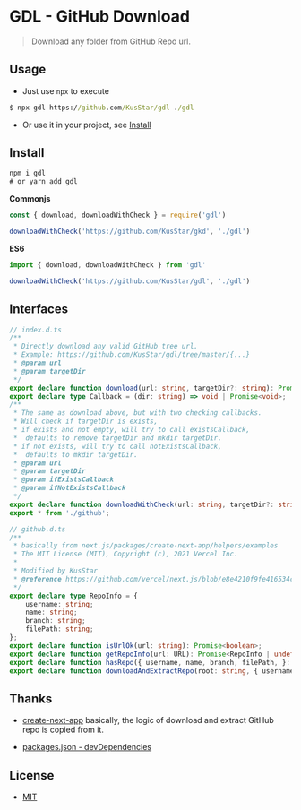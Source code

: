 # GDL - GitHub Download

> Download any folder from GitHub Repo url.

## Usage

- Just use `npx` to execute
```cmd
$ npx gdl https://github.com/KusStar/gdl ./gdl
```

- Or use it in your project, see [Install](#install)

## Install

```cmd
npm i gdl
# or yarn add gdl
```

**Commonjs**
```js
const { download, downloadWithCheck } = require('gdl')

downloadWithCheck('https://github.com/KusStar/gkd', './gdl')
```

**ES6**
```js
import { download, downloadWithCheck } from 'gdl'

downloadWithCheck('https://github.com/KusStar/gdl', './gdl')
```

## Interfaces
  
```ts
// index.d.ts
/**
 * Directly download any valid GitHub tree url.
 * Example: https://github.com/KusStar/gdl/tree/master/{...}
 * @param url
 * @param targetDir
 */
export declare function download(url: string, targetDir?: string): Promise<void>;
export declare type Callback = (dir: string) => void | Promise<void>;
/**
 * The same as download above, but with two checking callbacks.
 * Will check if targetDir is exists,
 * if exists and not empty, will try to call existsCallback,
 *  defaults to remove targetDir and mkdir targetDir.
 * if not exists, will try to call notExistsCallback,
 *  defaults to mkdir targetDir.
 * @param url
 * @param targetDir
 * @param ifExistsCallback
 * @param ifNotExistsCallback
 */
export declare function downloadWithCheck(url: string, targetDir?: string, ifExistsCallback?: Callback, notExistsCallback?: Callback): Promise<void>;
export * from './github';
```

```ts
// github.d.ts
/**
 * basically from next.js/packages/create-next-app/helpers/examples
 * The MIT License (MIT), Copyright (c), 2021 Vercel Inc.
 *
 * Modified by KusStar
 * @reference https://github.com/vercel/next.js/blob/e8e4210f9fe416534c36ceb9d3ad82dd02906cc6/packages/create-next-app/helpers/examples.ts
 */
export declare type RepoInfo = {
    username: string;
    name: string;
    branch: string;
    filePath: string;
};
export declare function isUrlOk(url: string): Promise<boolean>;
export declare function getRepoInfo(url: URL): Promise<RepoInfo | undefined>;
export declare function hasRepo({ username, name, branch, filePath, }: RepoInfo): Promise<boolean>;
export declare function downloadAndExtractRepo(root: string, { username, name, branch, filePath }: RepoInfo): Promise<void>;
```

## Thanks

- [create-next-app](https://github.com/vercel/next.js/tree/e8e4210f9fe416534c36ceb9d3ad82dd02906cc6/packages/create-next-app)
  basically, the logic of download and extract GitHub repo is copied from it.

- [packages.json - devDependencies](./package.json)

## License

- [MIT](./LICENSE)